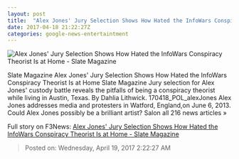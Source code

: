 ```yaml
---
layout: post
title:  "Alex Jones' Jury Selection Shows How Hated the InfoWars Conspiracy Theorist Is at Home - Slate Magazine"
date: 2017-04-18 21:22:27Z
categories: google-news-entertaintment
---
```


![Alex Jones' Jury Selection Shows How Hated the InfoWars Conspiracy Theorist Is at Home - Slate Magazine](http://www.slate.com/content/dam/slate/articles/news_and_politics/politics/2017/04/170418_POL_alexJones.jpg.CROP.promo-large.jpg)

Slate Magazine Alex Jones' Jury Selection Shows How Hated the InfoWars Conspiracy Theorist Is at Home Slate Magazine Jury selection for Alex Jones' custody battle reveals the pitfalls of being a conspiracy theorist while living in Austin, Texas. By Dahlia Lithwick. 170418_POL_alexJones Alex Jones addresses media and protesters in Watford, England,on June 6, 2013. Could Alex Jones possibly be a brilliant artist? Salon all 216 news articles »


Full story on F3News: [Alex Jones' Jury Selection Shows How Hated the InfoWars Conspiracy Theorist Is at Home - Slate Magazine](http://www.f3nws.com/n/DKQRaC)

> Posted on: Wednesday, April 19, 2017 2:22:27 AM
